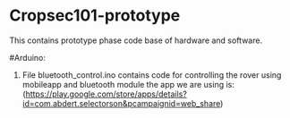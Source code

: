 # Cropsec101-prototype
This contains prototype phase code base of hardware and software.

#Arduino:

1) File bluetooth_control.ino contains code for controlling the rover using
   mobileapp and bluetooth module the app we are using is:(https://play.google.com/store/apps/details?id=com.abdert.selectorson&pcampaignid=web_share) 
